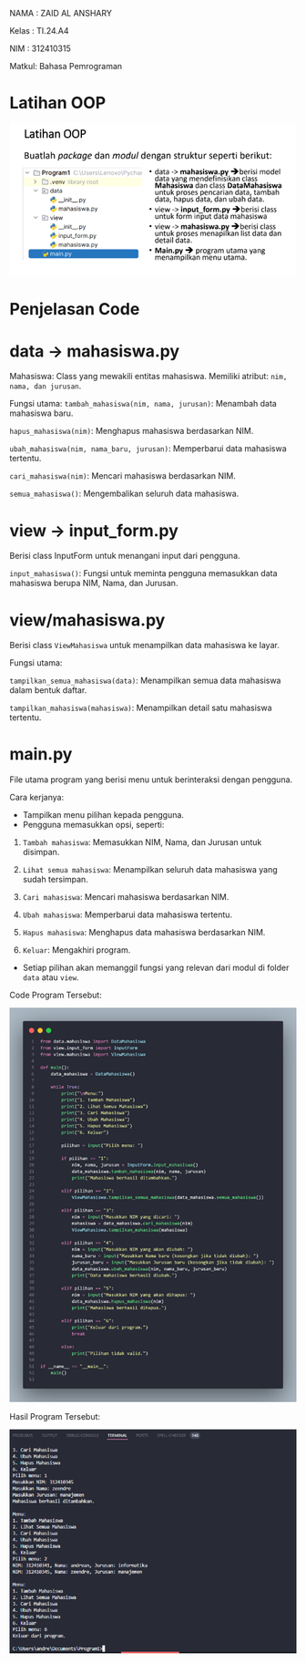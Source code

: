NAMA  : ZAID AL ANSHARY

Kelas : TI.24.A4

NIM   : 312410315

Matkul: Bahasa Pemrograman

# Latihan OOP

![gambar](https://github.com/andreanbadeh/Latihan-OOP/blob/d0d378be0428cf95cec28d28e1b5ee234729d04c/Images/Screenshot%202024-12-10%20075305.png)

# Penjelasan Code

# data -> mahasiswa.py

Mahasiswa: Class yang mewakili entitas mahasiswa. Memiliki atribut: `nim, nama, dan jurusan`. 

Fungsi utama:
`tambah_mahasiswa(nim, nama, jurusan)`: Menambah data mahasiswa baru.

`hapus_mahasiswa(nim)`: Menghapus mahasiswa berdasarkan NIM.

`ubah_mahasiswa(nim, nama_baru, jurusan)`: Memperbarui data mahasiswa tertentu.

`cari_mahasiswa(nim)`: Mencari mahasiswa berdasarkan NIM.

`semua_mahasiswa()`: Mengembalikan seluruh data mahasiswa.

# view -> input_form.py

Berisi class InputForm untuk menangani input dari pengguna.

`input_mahasiswa()`: Fungsi untuk meminta pengguna memasukkan data mahasiswa berupa NIM, Nama, dan Jurusan.

# view/mahasiswa.py

Berisi class `ViewMahasiswa` untuk menampilkan data mahasiswa ke layar.

Fungsi utama:

`tampilkan_semua_mahasiswa(data)`: Menampilkan semua data mahasiswa dalam bentuk daftar.

`tampilkan_mahasiswa(mahasiswa)`: Menampilkan detail satu mahasiswa tertentu.

# main.py

File utama program yang berisi menu untuk berinteraksi dengan pengguna.

Cara kerjanya:

- Tampilkan menu pilihan kepada pengguna.
- Pengguna memasukkan opsi, seperti:

1. `Tambah mahasiswa`: Memasukkan NIM, Nama, dan Jurusan untuk disimpan.

2. `Lihat semua mahasiswa`: Menampilkan seluruh data mahasiswa yang sudah tersimpan.

3. `Cari mahasiswa`: Mencari mahasiswa berdasarkan NIM.

4. `Ubah mahasiswa`: Memperbarui data mahasiswa tertentu.

5. `Hapus mahasiswa`: Menghapus data mahasiswa berdasarkan NIM.

6. `Keluar`: Mengakhiri program.

- Setiap pilihan akan memanggil fungsi yang relevan dari modul di folder `data` atau `view`.

Code Program Tersebut:

![gambar](https://github.com/andreanbadeh/Latihan-OOP/blob/1143d6fa951b5abb514b802727d827813f8f4ea8/Images/data.png)

Hasil Program Tersebut:

![gambar](https://github.com/andreanbadeh/Latihan-OOP/blob/1143d6fa951b5abb514b802727d827813f8f4ea8/Images/Screenshot%202024-12-10%20082537.png)
